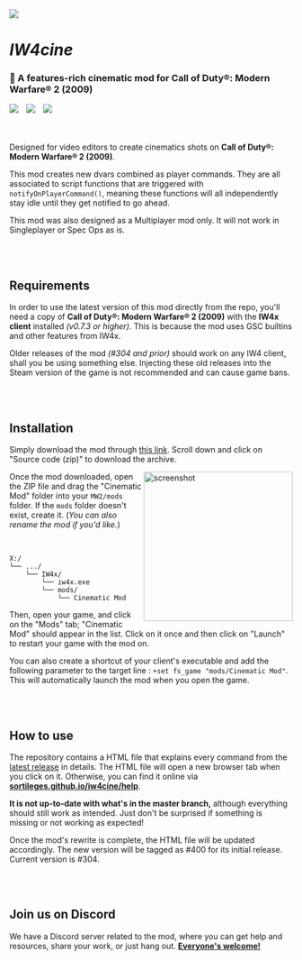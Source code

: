 <img src="https://media.discordapp.net/attachments/868128630683893851/1166400300760961034/iw4cine.png">

# *IW4cine*

### 🎥 A features-rich cinematic mod for Call of Duty®: Modern Warfare® 2 (2009)

<img src="https://img.shields.io/badge/REWRITE%20IN%20PROGRESS-ffc62d?style=flat-square">　<a href="https://github.com/sortileges/iw4cine/releases"><img src="https://img.shields.io/github/v/release/sortileges/iw4cine?label=Latest%20release&style=flat-square&color=ffc62d"></a>　<a href="https://discord.gg/wgRJDJJ"><img src="https://img.shields.io/discord/617736623412740146?label=Join%20us%20on%20Discord&style=flat-square&color=ffc62d"></a>  
<br/><br/>

Designed for video editors to create cinematics shots on **Call of Duty®: Modern Warfare® 2 (2009)**.


This mod creates new dvars combined as player commands. They are all associated to script functions that are triggered with `notifyOnPlayerCommand()`, meaning these functions will all independently stay idle until they get notified to go ahead.

This mod was also designed as a Multiplayer mod only. It will not work in Singleplayer or Spec Ops as is.


<br/><br/>
## Requirements

In order to use the latest version of this mod directly from the repo, you'll need a copy of **Call of Duty®: Modern Warfare® 2 (2009)** with the **IW4x client** installed *(v0.7.3 or higher)*. This is because the mod uses GSC builtins and other features from IW4x.

Older releases of the mod *(#304 and prior)* should work on any IW4 client, shall you be using something else. Injecting these old releases into the Steam version of the game is not recommended and can cause game bans.


<br/><br/>
## Installation

Simply download the mod through [this link](https://github.com/sortileges/iw4cine/releases/latest). Scroll down and click on "Source code (zip)" to download the archive.

<img src="https://i.gyazo.com/76f56263d5f84a2490384a8c2850e0c6.png" alt="screenshot" height="265px" align="right"/>

Once the mod downloaded, open the ZIP file and drag the "Cinematic Mod" folder into your `MW2/mods` folder. If the `mods` folder doesn't exist, create it. (*You can also rename the mod if you'd like.*)

<br/>

```text
X:/
└── .../
    └── IW4x/
        └── iw4x.exe
        └── mods/
            └── Cinematic Mod
```

Then, open your game, and click on the "Mods" tab; "Cinematic Mod" should appear in the list. Click on it once and then click on "Launch" to restart your game with the mod on.

You can also create a shortcut of your client's executable and add the following parameter to the target line : `+set fs_game "mods/Cinematic Mod"`. This will automatically launch the mod when you open the game.

<br/><br/>
## How to use

The repository contains a HTML file that explains every command from the [latest release](https://github.com/sortileges/iw4cine/releases/latest) in details. The HTML file will open a new browser tab when you click on it. Otherwise, you can find it online via **[sortileges.github.io/iw4cine/help](https://sortileges.github.io/iw4cine/help)**.

**It is not up-to-date with what's in the master branch,** although everything should still work as intended. Just don't be surprised if something is missing or not working as expected!

Once the mod's rewrite is complete, the HTML file will be updated accordingly. The new version will be tagged as #400 for its initial release. Current version is #304.

<br/><br/>
## Join us on Discord

We have a Discord server related to the mod, where you can get help and resources, share your work, or just hang out. **[Everyone's welcome!](https://discord.gg/wgRJDJJ)**
